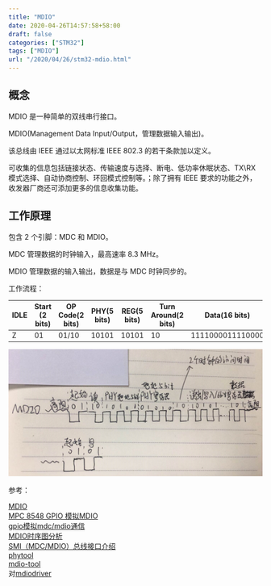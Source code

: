 ```yaml
---
title: "MDIO"
date: 2020-04-26T14:57:58+58:00
draft: false
categories: ["STM32"]
tags: ["MDIO"]
url: "/2020/04/26/stm32-mdio.html"
---
```


## 概念

MDIO 是一种简单的双线串行接口。

MDIO(Management Data Input/Output，管理数据输入输出)。

该总线由 IEEE 通过以太网标准 IEEE 802.3 的若干条款加以定义。

可收集的信息包括链接状态、传输速度与选择、断电、低功率休眠状态、TX\RX 模式选择、自动协商控制、环回模式控制等。；除了拥有 IEEE 要求的功能之外，收发器厂商还可添加更多的信息收集功能。



## 工作原理

包含 2 个引脚：MDC 和 MDIO。

MDC 管理数据的时钟输入，最高速率 8.3 MHz。

MDIO 管理数据的输入输出，数据是与 MDC 时钟同步的。

工作流程：

| IDLE | Start (2 bits) | OP Code(2 bits) | PHY(5 bits) | REG(5 bits) | Turn Around(2 bits) | Data(16 bits)    |
| ---- | -------------- | --------------- | ----------- | ----------- | ------------------- | ---------------- |
| Z    | 01             | 01/10           | 10101       | 10101       | 10                  | 1111000011110000 |

![](/images/MDIO.jpg)



参考：

[MDIO](https://baike.baidu.com/item/MDIO/2499367?fr=aladdin)  
[MPC 8548 GPIO 模拟MDIO](http://www.voidcn.com/article/p-qfqolors-sw.html)  
[gpio模拟mdc/mdio通信](https://www.cnblogs.com/hjj801006/p/4864638.html)  
[MDIO时序图分析](https://blog.csdn.net/weixin_44790601/article/details/97797488)  
[SMI（MDC/MDIO）总线接口介绍](https://blog.csdn.net/jasonchen_gbd/article/details/51628992)  
[phytool](https://github.com/wkz/phytool)  
[mdio-tool](https://github.com/PieVo/mdio-tool)  
对[mdiodriver](https://github.com/kellen-yamamoto/mdiodriver)  